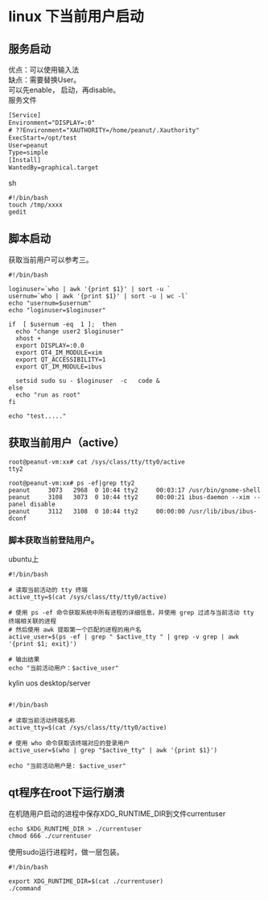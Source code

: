 # linux 下当前用户启动
## 服务启动
优点：可以使用输入法  
缺点：需要替换User。   
可以先enable， 启动，再disable。  
服务文件
```txt
[Service]
Environment="DISPLAY=:0"
# ??Environment="XAUTHORITY=/home/peanut/.Xauthority"
ExecStart=/opt/test
User=peanut
Type=simple
[Install]
WantedBy=graphical.target
```

sh
```shell
#!/bin/bash
touch /tmp/xxxx
gedit
```

## 脚本启动
获取当前用户可以参考三。  
```shell
#!/bin/bash

loginuser=`who | awk '{print $1}' | sort -u `
usernum=`who | awk '{print $1}' | sort -u | wc -l`
echo "usernum=$usernum"
echo "loginuser=$loginuser"

if  [ $usernum -eq  1 ];  then
  echo "change user2 $loginuser"
  xhost +
  export DISPLAY=:0.0
  export QT4_IM_MODULE=xim
  export QT_ACCESSIBILITY=1
  export QT_IM_MODULE=ibus

  setsid sudo su - $loginuser  -c   code &
else
  echo "run as root"
fi

echo "test....."
```

## 获取当前用户（active）
```shell
root@peanut-vm:xx# cat /sys/class/tty/tty0/active 
tty2

root@peanut-vm:xx# ps -ef|grep tty2
peanut     3073   2968  0 10:44 tty2     00:03:17 /usr/bin/gnome-shell
peanut     3108   3073  0 10:44 tty2     00:00:21 ibus-daemon --xim --panel disable
peanut     3112   3108  0 10:44 tty2     00:00:00 /usr/lib/ibus/ibus-dconf

```

### 脚本获取当前登陆用户。
ubuntu上
```shell
#!/bin/bash

# 读取当前活动的 tty 终端
active_tty=$(cat /sys/class/tty/tty0/active)

# 使用 ps -ef 命令获取系统中所有进程的详细信息，并使用 grep 过滤与当前活动 tty 终端相关联的进程
# 然后使用 awk 提取第一个匹配的进程的用户名
active_user=$(ps -ef | grep " $active_tty " | grep -v grep | awk '{print $1; exit}')

# 输出结果
echo "当前活动用户：$active_user"
```
kylin uos desktop/server
```shell

#!/bin/bash

# 读取当前活动终端名称
active_tty=$(cat /sys/class/tty/tty0/active)

# 使用 who 命令获取该终端对应的登录用户
active_user=$(who | grep "$active_tty" | awk '{print $1}')

echo "当前活动用户是: $active_user"
```

## qt程序在root下运行崩溃
在机随用户启动的进程中保存XDG_RUNTIME_DIR到文件currentuser
```shell
echo $XDG_RUNTIME_DIR > ./currentuser
chmod 666 ./currentuser
```
使用sudo运行进程时，做一层包装。
```shell
#!/bin/bash

export XDG_RUNTIME_DIR=$(cat ./currentuser)
./command
```